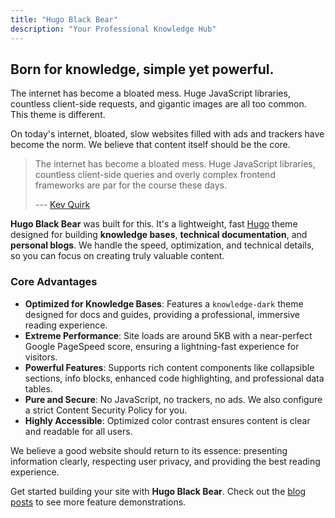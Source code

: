 ```yaml
---
title: "Hugo Black Bear"
description: "Your Professional Knowledge Hub"
---
```


## Born for knowledge, simple yet powerful.

The internet has become a bloated mess. Huge JavaScript libraries, countless client-side requests, and gigantic images are all too common. This theme is different.

On today's internet, bloated, slow websites filled with ads and trackers have become the norm. We believe that content itself should be the core.

> The internet has become a bloated mess. Huge JavaScript libraries, countless client-side queries and overly complex frontend frameworks are par for the course these days.
>
> --- [Kev Quirk](https://512kb.club/)

**Hugo Black Bear** was built for this. It's a lightweight, fast [Hugo](https://gohugo.io/) theme designed for building **knowledge bases**, **technical documentation**, and **personal blogs**. We handle the speed, optimization, and technical details, so you can focus on creating truly valuable content.

### Core Advantages

-   **Optimized for Knowledge Bases**: Features a `knowledge-dark` theme designed for docs and guides, providing a professional, immersive reading experience.
-   **Extreme Performance**: Site loads are around 5KB with a near-perfect Google PageSpeed score, ensuring a lightning-fast experience for visitors.
-   **Powerful Features**: Supports rich content components like collapsible sections, info blocks, enhanced code highlighting, and professional data tables.
-   **Pure and Secure**: No JavaScript, no trackers, no ads. We also configure a strict Content Security Policy for you.
-   **Highly Accessible**: Optimized color contrast ensures content is clear and readable for all users.

We believe a good website should return to its essence: presenting information clearly, respecting user privacy, and providing the best reading experience.

Get started building your site with **Hugo Black Bear**. Check out the [blog posts](/blog) to see more feature demonstrations.
